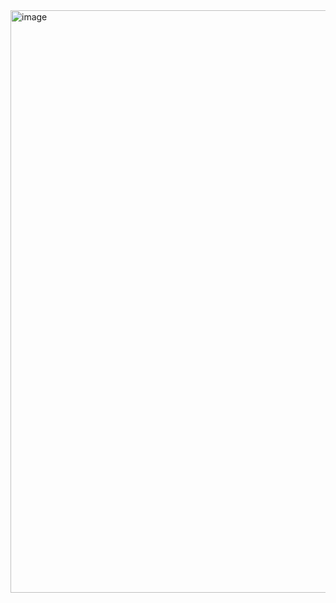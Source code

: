 
<img width="1918" height="932" alt="image" src="https://github.com/user-attachments/assets/d2adce5e-99e3-486a-9396-4c086f33435a" />
